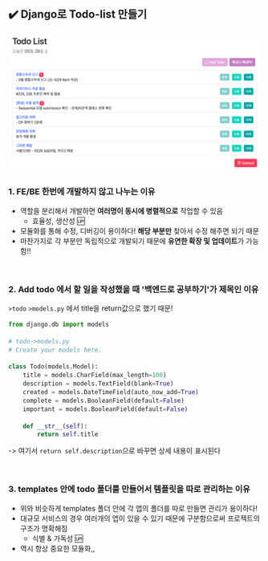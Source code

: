 ## ✔️ Django로 Todo-list 만들기 
<img src="index.png" width="650px">

<br>

### 1. FE/BE 한번에 개발하지 않고 나누는 이유
- 역할을 분리해서 개발하면 <b>여러명이 동시에 병렬적으로</b> 작업할 수 있음
    - 효율성, 생산성 🆙
- 모듈화를 통해 수정, 디버깅이 용이하다! <b>해당 부분만</b> 찾아서 수정 해주면 되기 때문
- 마찬가지로 각 부분만 독립적으로 개발되기 때문에 <b>유연한 확장 및 업데이트</b>가 가능함!!

<br>

### 2. Add todo 에서 할 일을 작성했을 때 '백엔드로 공부하기'가 제목인 이유

`>todo` `>models.py` 에서 title을 return값으로 했기 때문!

```python
from django.db import models

# todo->models.py
# Create your models here.

class Todo(models.Model):
    title = models.CharField(max_length=100)
    description = models.TextField(blank=True)
    created = models.DateTimeField(auto_now_add=True)
    complete = models.BooleanField(default=False)
    important = models.BooleanField(default=False)

    def __str__(self):
        return self.title
```

  -> 여기서 `return self.description`으로 바꾸면 상세 내용이 표시된다

<br>

### 3. templates 안에 todo 폴더를 만들어서 템플릿을 따로 관리하는 이유
- 위와 비슷하게 templates 폴더 안에 각 앱의 폴더를 따로 만들면 관리가 용이하다!
- 대규모 서비스의 경우 여러개의 앱이 있을 수 있기 때문에 구분함으로써 프로젝트의 구조가 명확해짐 
    - 식별 & 가독성 🆙
- 역시 항상 중요한 모듈화,,